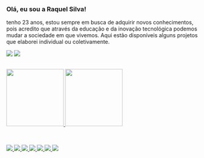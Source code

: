 ### Olá, eu sou a Raquel Silva!

tenho 23 anos, estou sempre em busca de adquirir novos conhecimentos, pois acredito que através da educação e da inovação tecnológica podemos mudar a sociedade em que vivemos. Aqui estão disponíveis alguns projetos que elaborei individual ou coletivamente.

 <div>
 <a href = "mailto:raquelshdy@gmail.com"><img src="https://img.shields.io/badge/Gmail-D14836?style=for-the-badge&logo=gmail&logoColor=white" target="_blank"></a>
 <a href="https://www.linkedin.com/in/raquel-da-conceição-silva-ab0285189/" target="_blank"><img src="https://img.shields.io/badge/-LinkedIn-%230077B5?style=for-the-badge&logo=linkedin&logoColor=white" target="_blank"></a> 
 </div>

##
<div>
  <a href="https://github.com/raqueldcsilva">
  <img height="150em" src="https://github-readme-stats.vercel.app/api?username=raqueldcsilva&show_icons=true&theme=dracula&include_all_commits=true&count_private=true"/>
  <img height="150em" src="https://github-readme-stats.vercel.app/api/top-langs/?username=raqueldcsilva&layout=compact&langs_count=7&theme=dracula"/>
</div>

##
 
<div style="display: inline_block"><br>
  <img src="https://img.shields.io/badge/Java-ED8B00?style=for-the-badge&logo=java&logoColor=white">
  <img src="https://img.shields.io/badge/HTML-239120?style=for-the-badge&logo=html5&logoColor=white">
  <img src="https://img.shields.io/badge/HTML5-E34F26?style=for-the-badge&logo=html5&logoColor=white">
  <img src="https://img.shields.io/badge/CSS3-1572B6?style=for-the-badge&logo=css3&logoColor=white">
  <img src="https://img.shields.io/badge/PostgreSQL-316192?style=for-the-badge&logo=postgresql&logoColor=white">
  <img src="https://img.shields.io/badge/MySQL-00000F?style=for-the-badge&logo=mysql&logoColor=white">
  <img src="https://img.shields.io/badge/Spring-6DB33F?style=for-the-badge&logo=spring&logoColor=white">
</div>
 
 ##
  
  
 
 
